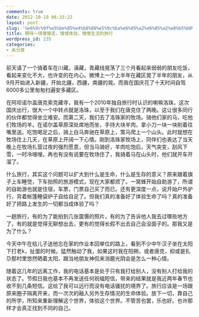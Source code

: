 ```yaml
---
comments: true
date: 2012-10-18 06:33:22
layout: post
slug: '%e6%9c%9f%e5%be%85%e4%b8%80%e5%9c%ba%e6%85%a2%e6%85%a2%e8%b5%b0%ef%bc%8c%e6%85%a2%e6%85%a2%e4%bd%93%e9%aa%8c%ef%bc%8c%e6%85%a2%e6%85%a2%e7%94%9f%e6%b4%bb%e7%9a%84%e6%97%85%e8%a1%8c'
title: 期待一场慢慢走，慢慢体验，慢慢生活的旅行
wordpress_id: 235
categories:
- 未分类
---
```


前天请了一个骑着车在川藏，滇藏，青藏线晃荡了三个月看起来弱弱的朋友吃饭，看起来变化不大，也许变的在内心。微博上一个上半年在藏区晃了半年的朋友，从9月开始进入新疆，开始北疆，西疆，南疆的晃。而我在国庆花了十天时间自驾6000多公里匆匆扫遍安多藏区。

在阿坝诺尔盖唐克索克藏寺，我有一个2010年独自旅行时认识的喇嘛洛珠，这次国庆出行，很大一个中转点就是洛珠，以至于我们在唐克住了两晚。这让很多同行的伙伴都觉得坐立难安。而第二天，我们去了洛珠家的牧场。骑他们家的马，吃他们牧场的羊。在诺尔盖草原深处席地而坐，手持大块羊肉，拿小刀一块一块削着往嘴里送。吃饱喝足之后，骑上白马奔驰在草原上，策马爬上一个山头。此时就想在牧场住上几天，在草原上开阔一下心情。刚到洛珠家牧场上，同伴们也表达了当天晚上在牧场扎营过夜的强烈愿意，但当马骑好，羊肉吃饱后，天气突变，刮风下雪，一时冷嗖嗖。再也有没有说要在牧场住了，我骑着马在山头时，他们就开车开溜了。

什么旅行，其实这个问题可以扩大到什么是生命，什么是生存的意义？原来跟着旗子上车睡觉，下车拍照的旅游模式，现在大家都烦了。一窝蜂开始自助游了，所谓的自助游也就是住宿，车票，门票自己买了而已。还有更深度一点，说开始户外驴行，背着帐篷睡袋炉子自给自足了。但我们真的准备好了体验生命了吗？真的准备好了把路上发生的一切都当成体验了吗？

一趟旅行，有的为了能拍到几张震慑的照片，有的为了告诉他人我去过哪些地方了，有的就是觉得无聊想出去，更有的觉得长假不出去自己会没面子的。那我又是为了什么？

今天中午在给儿子送他忘在家的作业本回单位的路上，看到不少中午汉子坐在太阳下打老k，扯蛋的时候。猛然触动了我，如果这时我在阳朔，或者唐克，抑或是扎尕那村里悠然晒着太阳，跟当地朋友神侃来消磨光阴会是怎么一种心情。

随着这几年的远离工作，我的电话基本是处于只有我打给别人，没有别人打给我的状态了。节假日我也基本不再发送任何祝福短信，带来的结果就是我近两年春节也收不到几条短信。这给了我可以远行而没有电话骚扰的境界了。旅行应该是一场跟原来圈子隔离开来，而一次次的融入另外生存情况的生命体验。放下一切，靠自己的所学，所知来重新理解这个世界，体验这个世界。不管苦也罢，乐也好。也许那样才会真正找到不同的自己。
